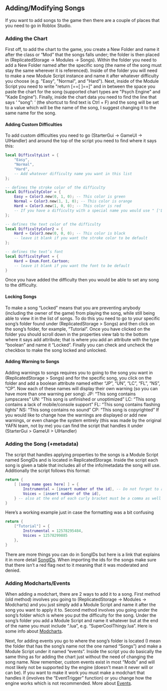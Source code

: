 ## Adding/Modifying Songs
If you want to add songs to the game then there are a couple of places that you need to go in Roblox Studio.
### Adding the Chart
First off, to add the chart to the game, you create a New Folder and name it after the class or “Mod” that the songs falls under; the folder is then placed in (ReplicatedStorage -> Modules -> Songs). Within the folder you need to add a New Folder named after the specific song (the name of the song must stay the same wherever it is referenced). Inside of the folder you will need to make a new Module Script instance and name it after whatever difficulty you choose (e.g. "Easy", "Normal", and "Hard"). Next, inside of the Module Script you need to write "return [==[   ]==]" and in between the space you paste the chart for the song (supported chart types are "Psych Engine" and "Kade Engine"). Finally, inside the chart data you need to find the line that says ‘ “song”: ‘ (the shortcut to find text is Ctrl + F) and the song will be set to a value which will be the name of the song, I suggest changing it to the same name for the song.
#### Adding Custom Difficulties
To add custom difficulties you need to go (StarterGui -> GameUI -> UIHandler) and around the top of the script you need to find where it says this:
```lua
local DifficultyList = {
	"Easy",
	"Normal",
	"Hard",
	-- Add whatever difficulty name you want in this list
};

-- defines the stroke color of the difficulty
local DifficultyColor = {
	Easy = Color3.new(0, 1, 0); -- This color is green
	Normal = Color3.new(1, 1, 0); -- This color is orange
	Hard = Color3.new(1, 0, 0); -- This color is red
	-- If you have a difficulty with a special name you would use " ['Diff Name'] " instead
};

-- defines the text color of the difficulty
local DifficultyColor2 = {
	Hard = Color3.new(0, 0, 0); -- This color is black
	-- leave it blank if you want the stroke color to be default
};

-- defines the text’s font
local DifficultyFont = {
	Hard = Enum.Font.Cartoon;
	-- leave it blank if you want the font to be default
}
```
Once you have added the difficulty then you would be able to set any song to the difficulty.
#### Locking Songs
To make a song “Locked” means that you are preventing anybody (including the owner of the game) from playing the song, while still being able to view it in the list of songs. To do this you need to go to your specific song’s folder found under (ReplicatedStorage > Songs) and then click on the song’s folder, for example, “Tutorial”. Once you have clicked on the folder you should scroll down in the properties view tab to the bottom where it says add attribute; that is where you add an attribute with the type “boolean” and name it “Locked”. Finally you can check and uncheck the checkbox to make the song locked and unlocked.
#### Adding Warning to Songs
Adding warnings to songs requires you to going to the song you want in (ReplicatedStorage > Songs) and for the specific song, you click on the folder and add a boolean attribute named either “JP”, “UN”, “LC”, “FL”, “NS”, “CP”. Now each of these names will display their own warning (so you can have more than one warning per song):
JP: “This song contains jumpscares”
UN: “This song is unfinished or unoptimized”
LC: “This song contains a lack of mobile/console support”
FL: “This song contains flashing lights”
NS: “This song contains no sound”
CP: “This song is copyrighted”
If you would like to change how the warnings are displayed or add new warnings, or even change the system entirely (this was made by the original YAFN team, not by me) you can find the script that handles it under (StarterGui > GameUI > UIHandler)

### Adding the Song (+metadata)
The script that handles applying properties to the songs is a Module Script named SongIDs and is located in ReplicatedStorage. Inside the script each song is given a table that includes all of the info/metadata the song will use. Additionally the script follows this format:
```lua
return {
	[ [song name goes here] ] = {
		Instrumental = [insert number of the id], -- Do not forget to add a semicolon or a comma at the end of each line (within the list) this is just basic coding stuff but some people need to be explained this
		Voices = [insert number of the id],
	} -- also at the end of each curly bracket must be a comma as well because it is within a list as well
}
```
Here’s a working example just in case the formatting was a bit confusing
```lua
return {
	["Tutorial"] = {
		Instrumental = 12578295484,
		Voices = 12578299885
	},
}
```
There are more things you can do in SongIDs but here is a link that explains it in more detail [SongIDs](SongIDs.md). When importing the ids for the songs make sure that there isn’t a red flag next to it meaning that it was moderated and denied.
### Adding Modcharts/Events
When adding a modchart, there are 2 ways to add it to a song. First method (old method) involves you going to (ReplicatedStorage -> Modules -> Modcharts) and you just simply add a Module Script and name it after the song you want to apply it to. Second method involves you going under the song’s folder which is where you put the difficulty for the song. Under the song’s folder you add a Module Script and name it whatever but at the end of the name you must include “.lua”, e.g. “SuperCoolThingy.lua”. Here is some info about [Modcharts](Modchart.md).

Next, for adding events you go to where the song’s folder is located (I mean the folder that has the song’s name not the one named “Songs”) and make a Module Script under it named “events”. Inside the script you do basically the same thing as for adding the chart just without the need of changing the song name. Now remember, custom events exist in most “Mods” and will most likely not be supported by the engine (doesn’t mean it never will or can be). If you want to make it work you must make a modchart that handles it (involves the “EventTrigger” function) or you change how the engine works which is not recommended. More about [Events](Events.md).
